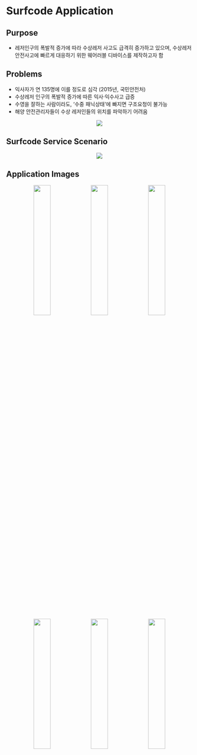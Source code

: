 # Surfcode Application

## Purpose
<p>
  <ul>
    <li>레저인구의 폭발적 증가에 따라 수상레저 사고도 급격히 증가하고 있으며, 수상레저 안전사고에 빠르게 대응하기 위한 웨어러블 디바이스를 제작하고자 함</li>
   </ul>
</p>

## Problems
<p>
  <ul>
    <li> 익사자가 연 135명에 이를 정도로 심각 (2015년, 국민안전처) </li>
    <li> 수상레저 인구의 폭발적 증가에 따른 익사‧익수사고 급증 </li>
    <li> 수영을 잘하는 사람이라도, ‘수중 패닉상태’에 빠지면 구조요청이 불가능 </li>
    <li> 해양 안전관리자들이 수상 레저인들의 위치를 파악하기 어려움 </li>
  </ul>
  <p align="center">
    <img src="https://user-images.githubusercontent.com/19161231/48620017-d5e0e800-e9e1-11e8-9a74-5b23c8fd5e2c.png">
  </p>
 </p>
  
## Surfcode Service Scenario

<p align="center">
    <img src="https://user-images.githubusercontent.com/19161231/48620122-42f47d80-e9e2-11e8-96b4-0a48c49bdda7.png">
</p>

## Application Images
<p align="center">

<img src="https://user-images.githubusercontent.com/19161231/48619499-15a6d000-e9e0-11e8-8281-9fddd0804734.jpg" width="30%" height="30%">
<img src="https://user-images.githubusercontent.com/19161231/48619507-1ccdde00-e9e0-11e8-8481-37f0c37dcbf9.jpg" width="30%" height="30%">
<img src="https://user-images.githubusercontent.com/19161231/48619513-1fc8ce80-e9e0-11e8-8301-735c3f5786f9.jpg" width="30%" height="30%">

<img src="https://user-images.githubusercontent.com/19161231/48619515-21929200-e9e0-11e8-8f3f-71d10c75d796.jpg" width="30%" height="30%">
<img src="https://user-images.githubusercontent.com/19161231/48619518-235c5580-e9e0-11e8-805f-0edabdb8bb17.jpg" width="30%" height="30%">
<img src="https://user-images.githubusercontent.com/19161231/48619523-25beaf80-e9e0-11e8-99bc-4618c665dc6c.jpg" width="30%" height="30%">


</p>
